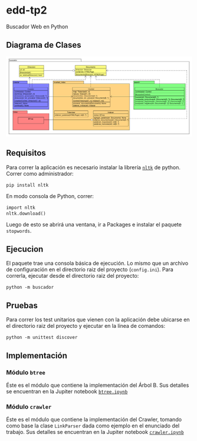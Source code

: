 # edd-tp2
Buscador Web en Python

## Diagrama de Clases
![UML](doc/diagrama.png)

## Requisitos
Para correr la aplicación es necesario instalar la librería
[`nltk`](http://www.nltk.org/) de python. Correr como administrador:

    pip install nltk

En modo consola de Python, correr:

    import nltk
    nltk.download()

Luego de esto se abrirá una ventana, ir a Packages e instalar 
el paquete `stopwords`.

## Ejecucion
El paquete trae una consola básica de ejecución. Lo mismo que 
un archivo de configuración en el directorio raiz del proyecto 
(`config.ini`). Para correrla, ejecutar desde el directorio 
raiz del proyecto:

    python -m buscador
    
## Pruebas
Para correr los test unitarios que vienen con la aplicación debe 
ubicarse en el directorio raiz del proyecto y ejecutar en la línea 
de comandos:

    python -m unittest discover
    
## Implementación

### Módulo `btree`
Éste es el módulo que contiene la implementación del Árbol B. Sus 
detalles se encuentran en la Jupiter notebook [`btree.ipynb`](doc\btree.ipynb)

### Módulo `crawler`
Éste es el módulo que contiene la implementación del Crawler, 
tomando como base la clase `LinkParser` dada como ejemplo en el 
enunciado del trabajo. Sus detalles se encuentran en la Jupiter notebook [`crawler.ipynb`](doc\btree.ipynb)
